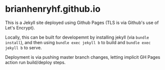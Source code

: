 # brianhenryhf.github.io

This is a Jekyll site deployed using Github Pages (TLS is via Github's use of Let's Encrypt).

Locally, this can be built for developemnt by installing jekyll (via `bundle install`), and then using `bundle exec jekyll b` to build and `bundle exec jekyll b` to serve.

Deployment is via pushing master branch changes, letting implicit GH Pages action run build/deploy steps.
